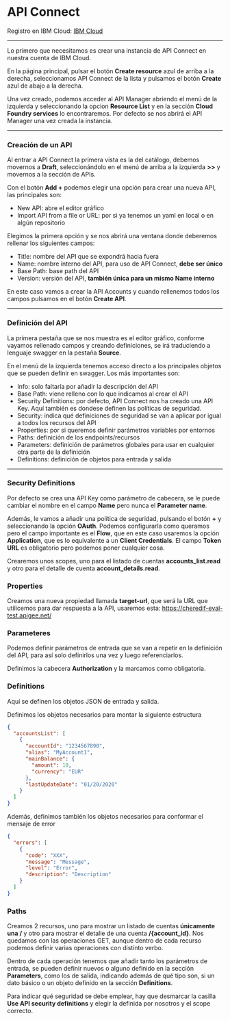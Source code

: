 # API Connect
Registro en IBM Cloud: [IBM Cloud](https://www.ibm.com/es-es/cloud "IBM Cloud")

-----

Lo primero que necesitamos es crear una instancia de API Connect en nuestra cuenta de IBM Cloud.

En la página principal, pulsar el botón **Create resource** azul de arriba a la derecha, seleccionamos API Connect de la lista y pulsamos el botón **Create** azul de abajo a la derecha.

Una vez creado, podemos acceder al API Manager abriendo el menú de la izquierda y seleccionando la opcion **Resource List** y en la sección **Cloud Foundry services** lo encontraremos. Por defecto se nos abrirá el API Manager una vez creada la instancia.

-----

### Creación de un API

Al entrar a API Connect la primera vista es la del catálogo, debemos movernos a **Draft**, seleccionándolo en el menú de arriba a la izquierda **>>** y movernos a la sección de APIs.

Con el botón **Add +** podemos elegir una opción para crear una nueva API, las principales son:
* New API: abre el editor gráfico
* Import API from a file or URL: por si ya tenemos un yaml en local o en algún repositorio

Elegimos la primera opción y se nos abrirá una ventana donde deberemos rellenar los siguientes campos:
* Title: nombre del API que se expondrá hacia fuera
* Name: nombre interno del API, para uso de API Connect, **debe ser único**
* Base Path: base path del API
* Version: versión del API, **también única para un mismo Name interno**

En este caso vamos a crear la API Accounts y cuando rellenemos todos los campos pulsamos en el botón **Create API**.

-----

### Definición del API

La primera pestaña que se nos muestra es el editor gráfico, conforme vayamos rellenado campos y creando definiciones, se irá traduciendo a lenguaje swagger en la pestaña **Source**.

En el menú de la izquierda tenemos acceso directo a los principales objetos que se pueden definir en swagger. Los más importantes son:
* Info: solo faltaría por añadir la descripción del API
* Base Path: viene relleno con lo que indicamos al crear el API
* Security Definitions: por defecto, API Connect nos ha creado una API Key. Aquí también es dondese definen las políticas de seguridad.
* Security: indica qué definiciones de seguridad se van a aplicar por igual a todos los recursos del API
* Properties: por si queremos definir parámetros variables por entornos
* Paths: definición de los endpoints/recursos
* Parameters: definición de parámetros globales para usar en cualquier otra parte de la definición
* Definitions: definición de objetos para entrada y salida

-----

### Security Definitions

Por defecto se crea una API Key como parámetro de cabecera, se le puede cambiar el nombre en el campo **Name** pero nunca el **Parameter name**.

Además, le vamos a añadir una política de seguridad, pulsando el botón **+** y seleccionando la opción **OAuth**. Podemos configurarla como queramos pero el campo importante es el **Flow**, que en este caso usaremos la opción **Application**, que es lo equivalente a un **Client Credentials**. El campo **Token URL** es obligatorio pero podemos poner cualquier cosa.

Crearemos unos scopes, uno para el listado de cuentas **accounts_list.read** y otro para el detalle de cuenta **account_details.read**.

### Properties

Creamos una nueva propiedad llamada **target-url**, que será la URL que utilicemos para dar respuesta a la API, usaremos esta: https://cheredif-eval-test.apigee.net/

### Parameteres

Podemos definir parámetros de entrada que se van a repetir en la definición del API, para así solo definirlos una vez y luego referenciarlos.

Definimos la cabecera **Authorization** y la marcamos como obligatoria.

### Definitions

Aquí se definen los objetos JSON de entrada y salida.

Definimos los objetos necesarios para montar la siguiente estructura
```json
{
  "accountsList": [
    {
      "accountId": "1234567890",
      "alias": "MyAccount1",
      "mainBalance": {
        "amount": 10,
        "currency": "EUR"
      },
      "lastUpdateDate": "01/20/2020"
    }
  ]
}
```
Además, definimos también los objetos necesarios para conformar el mensaje de error
```json
{
  "errors": [
    {
      "code": "XXX",
      "message": "Message",
      "level": "Error",
      "description": "Description"
    }
  ]
}
```

### Paths

Creamos 2 recursos, uno para mostrar un listado de cuentas **únicamente una /** y otro para mostrar el detalle de una cuenta **/{account_id}**. Nos quedamos con las operaciones GET, aunque dentro de cada recurso podemos definir varias operaciones con distinto verbo.

Dentro de cada operación tenemos que añadir tanto los parámetros de entrada, se pueden definir nuevos o alguno definido en la sección **Parameters**, como los de salida, indicando además de qué tipo son, si un dato básico o un objeto definido en la sección **Definitions**.

Para indicar qué seguridad se debe emplear, hay que desmarcar la casilla **Use API security definitions** y elegir la definida por nosotros y el scope correcto.
